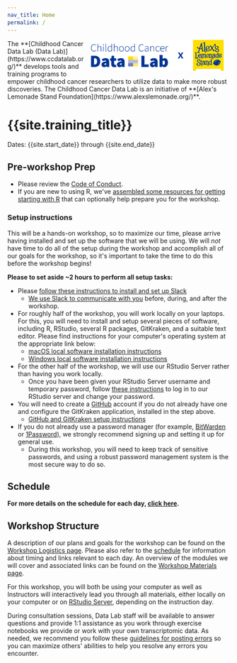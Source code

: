 ```yaml
---
nav_title: Home
permalink: /
---
```



<img style = "padding: 0px 15px; float: right;" img src = "workshop/screenshots/CCDL_2021_Logo-x-ALSF_RGB.png" width = "300">
The **[Childhood Cancer Data Lab (Data Lab)](https://www.ccdatalab.org/)** develops tools and training programs to empower childhood cancer researchers to utilize  data to make more robust discoveries.
The Childhood Cancer Data Lab is an initiative of **[Alex's Lemonade Stand Foundation](https://www.alexslemonade.org/)**.

# {{site.training_title}}

Dates: {{site.start_date}} through {{site.end_date}}

## Pre-workshop Prep

* Please review the [Code of Conduct](../code-of-conduct.md).
* If you are new to using R, we've [assembled some resources for getting starting with R](../additional-resources/R-resources.md#pre-workshop-prep-for-r-programming) that can optionally help prepare you for the workshop.

### Setup instructions

This will be a hands-on workshop, so to maximize our time, please arrive having installed and set up the software that we will be using.
We will _not_ have time to do all of the setup during the workshop and accomplish all of our goals for the workshop, so it's important to take the time to do this before the workshop begins!

**Please to set aside ~2 hours to perform all setup tasks:**


* Please [follow these instructions to install and set up Slack](setup-instructions//slack-setup.md)
  * [We use Slack to communicate with you](../software-setup/slack-procedures.md) before, during, and after the workshop.
* For roughly half of the workshop, you will work locally on your laptops.
For this, you will need to install and setup several pieces of software, including R, RStudio, several R packages, GitKraken, and a suitable text editor.
Please find instructions for your computer's operating system at the appropriate link below:
  * [macOS local software installation instructions](setup-instructions/mac_installation_instructions.md)
  * [Windows local software installation instructions](setup-instructions/windows_installation_instructions.md)
* For the other half of the workshop, we will use our RStudio Server rather than having you work locally.
  * Once you have been given your RStudio Server username and temporary password, follow [these instructions](../software-setup/rstudio-login.md) to log in to our RStudio server and change your password.
* You will need to create a [GitHub](https://github.com) account if you do not already have one and configure the GitKraken application, installed in the step above.
  * [GitHub and GitKraken setup instructions](setup-instructions/github_gitkraken_setup_instructions.md)
* If you do not already use a password manager (for example, [BitWarden](https://bitwarden.com) or [1Password](https://1password.com/)), we strongly recommend signing up and setting it up for general use.
  * During this workshop, you will need to keep track of sensitive passwords, and using a robust password management system is the most secure way to do so.


## Schedule

<!-- Introduce general schedule here -->

**For more details on the schedule for each day, [click here](SCHEDULE.md).**

## Workshop Structure

A description of our plans and goals for the workshop can be found on the [Workshop Logistics page](workshop-logistics.md). Please also refer to the [schedule](SCHEDULE.md) for information about timing and links relevant to each day.
An overview of the modules we will cover and associated links can be found on the [Workshop Materials page](workshop-materials.md).

For this workshop, you will both be using your computer as well as
Instructors will interactively lead you through all materials, either locally on your computer or on [RStudio Server](../software-setup/rstudio-login.md), depending on the instruction day.

During consultation sessions, Data Lab staff will be available to answer questions and provide 1:1 assistance as you work through exercise notebooks we provide or work with your own transcriptomic data.
As needed, we recommend you follow these [guidelines for posting errors](posting-errors-guidelines.md) so you can maximize others' abilities to help you resolve any errors you encounter.
